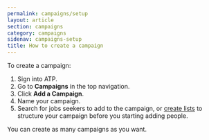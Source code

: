 ```yaml
---
permalink: campaigns/setup
layout: article
section: campaigns
category: campaigns
sidenav: campaigns-setup
title: How to create a campaign
---
```


To create a campaign:

1.	Sign into ATP.
2.	Go to **Campaigns** in the top navigation.
3.	Click **Add a Campaign**.
4.	Name your campaign. 
5.	Search for jobs seekers to add to the campaign, or [create lists](../list/) to structure your campaign before you starting adding people.

You can create as many campaigns as you want.

